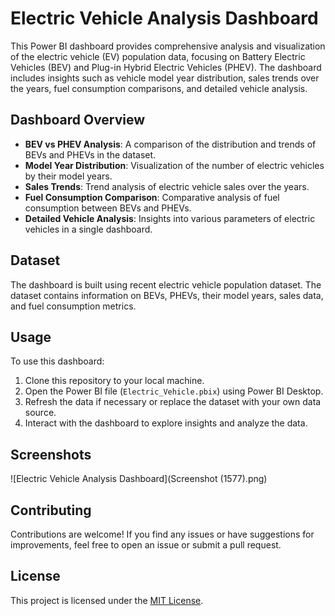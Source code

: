 # Electric Vehicle Analysis Dashboard

This Power BI dashboard provides comprehensive analysis and visualization of the electric vehicle (EV) population data, focusing on Battery Electric Vehicles (BEV) and Plug-in Hybrid Electric Vehicles (PHEV). The dashboard includes insights such as vehicle model year distribution, sales trends over the years, fuel consumption comparisons, and detailed vehicle analysis.

## Dashboard Overview

- **BEV vs PHEV Analysis**: A comparison of the distribution and trends of BEVs and PHEVs in the dataset.
- **Model Year Distribution**: Visualization of the number of electric vehicles by their model years.
- **Sales Trends**: Trend analysis of electric vehicle sales over the years.
- **Fuel Consumption Comparison**: Comparative analysis of fuel consumption between BEVs and PHEVs.
- **Detailed Vehicle Analysis**: Insights into various parameters of electric vehicles in a single dashboard.

## Dataset

The dashboard is built using recent electric vehicle population dataset. The dataset contains information on BEVs, PHEVs, their model years, sales data, and fuel consumption metrics.

## Usage

To use this dashboard:

1. Clone this repository to your local machine.
2. Open the Power BI file (`Electric_Vehicle.pbix`) using Power BI Desktop.
3. Refresh the data if necessary or replace the dataset with your own data source.
4. Interact with the dashboard to explore insights and analyze the data.

## Screenshots

![Electric Vehicle Analysis Dashboard](Screenshot (1577).png)


## Contributing

Contributions are welcome! If you find any issues or have suggestions for improvements, feel free to open an issue or submit a pull request.

## License

This project is licensed under the [MIT License](LICENSE).
